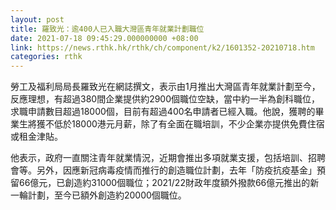 ```yaml
---
layout: post
title: 羅致光：逾400人已入職大灣區青年就業計劃職位
date: 2021-07-18 09:45:29.000000000 +08:00
link: https://news.rthk.hk/rthk/ch/component/k2/1601352-20210718.htm
categories: rthk
---
```


勞工及福利局局長羅致光在網誌撰文，表示由1月推出大灣區青年就業計劃至今，反應理想，有超過380間企業提供約2900個職位空缺，當中約一半為創科職位，求職申請數目超過18000個，目前有超過400名申請者已經入職。他說，獲聘的畢業生將獲不低於18000港元月薪，除了有全面在職培訓，不少企業亦提供免費住宿或租金津貼。

他表示，政府一直關注青年就業情況，近期會推出多項就業支援，包括培訓、招聘會等。另外，因應新冠病毒疫情而推行的創造職位計劃，去年「防疫抗疫基金」預留66億元，已創造約31000個職位；2021/22財政年度額外撥款66億元推出的新一輪計劃，至今已額外創造約20000個職位。
